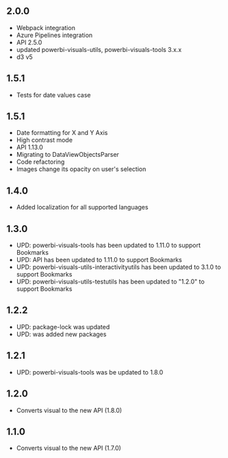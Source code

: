 ## 2.0.0
* Webpack integration
* Azure Pipelines integration
* API 2.5.0
* updated powerbi-visuals-utils, powerbi-visuals-tools 3.x.x
* d3 v5

## 1.5.1
* Tests for date values case

## 1.5.1
* Date formatting for X and Y Axis
* High contrast mode
* API 1.13.0
* Migrating to DataViewObjectsParser
* Code refactoring
* Images change its opacity on user's selection

## 1.4.0
* Added localization for all supported languages

## 1.3.0
* UPD: powerbi-visuals-tools has been updated to 1.11.0 to support Bookmarks
* UPD: API has been updated to 1.11.0 to support Bookmarks
* UPD: powerbi-visuals-utils-interactivityutils has been updated to 3.1.0 to support Bookmarks
* UPD: powerbi-visuals-utils-testutils has been updated to "1.2.0" to support Bookmarks

## 1.2.2
* UPD: package-lock was updated
* UPD: was added new packages

## 1.2.1
* UPD: powerbi-visuals-tools was be updated to 1.8.0 

## 1.2.0
* Converts visual to the new API (1.8.0)

## 1.1.0
* Converts visual to the new API (1.7.0)
